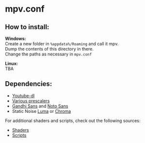 # mpv.conf

## How to install:

**Windows:**<br>
Create a new folder in `%appdata%/Roaming` and call it mpv. <br>Dump the contents of this directory in there. <br>Change the paths as necessary in `mpv.conf`

**Linux:**<br>
TBA

## Dependencies:

* [Youtube-dl](https://github.com/ytdl-org/youtube-dl)
* [Various prescalers](https://github.com/bjin/mpv-prescalers)
* [Gandhi Sans](https://www.fontsquirrel.com/fonts/gandhi-sans) and [Noto Sans](https://fonts.google.com/specimen/Noto+Sans)
* Static Noise [Luma](https://pastebin.com/yacMe6EZ) or [Chroma](https://pastebin.com/15ZTaaUC)

For additional shaders and scripts, check out the following sources:
* [Shaders](https://github.com/mpv-player/mpv/wiki/User-Scripts#user-shaders)
* [Scripts](https://github.com/mpv-player/mpv/wiki/User-Scripts#lua-scripts)
